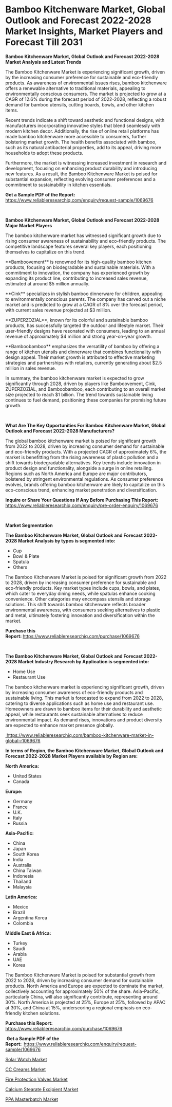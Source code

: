 <p><h1>Bamboo Kitchenware Market, Global Outlook and Forecast 2022-2028 Market Insights, Market Players and Forecast Till 2031</h1></p><p><strong>Bamboo Kitchenware Market, Global Outlook and Forecast 2022-2028 Market Analysis and Latest Trends</strong></p>
<p><p>The Bamboo Kitchenware Market is experiencing significant growth, driven by the increasing consumer preference for sustainable and eco-friendly products. As awareness of environmental issues rises, bamboo kitchenware offers a renewable alternative to traditional materials, appealing to environmentally conscious consumers. The market is projected to grow at a CAGR of 12.6% during the forecast period of 2022-2028, reflecting a robust demand for bamboo utensils, cutting boards, bowls, and other kitchen items.</p><p>Recent trends indicate a shift toward aesthetic and functional designs, with manufacturers incorporating innovative styles that blend seamlessly with modern kitchen decor. Additionally, the rise of online retail platforms has made bamboo kitchenware more accessible to consumers, further bolstering market growth. The health benefits associated with bamboo, such as its natural antibacterial properties, add to its appeal, driving more households to adopt these products.</p><p>Furthermore, the market is witnessing increased investment in research and development, focusing on enhancing product durability and introducing new features. As a result, the Bamboo Kitchenware Market is poised for substantial expansion, reflecting evolving consumer preferences and a commitment to sustainability in kitchen essentials.</p></p>
<p><strong>Get a Sample PDF of the Report:&nbsp;</strong> <a href="https://www.reliableresearchiq.com/enquiry/request-sample/1069676">https://www.reliableresearchiq.com/enquiry/request-sample/1069676</a></p>
<p>&nbsp;</p>
<p><strong>Bamboo Kitchenware Market, Global Outlook and Forecast 2022-2028 Major Market Players</strong></p>
<p><p>The bamboo kitchenware market has witnessed significant growth due to rising consumer awareness of sustainability and eco-friendly products. The competitive landscape features several key players, each positioning themselves to capitalize on this trend. </p><p>**Bamboovement** is renowned for its high-quality bamboo kitchen products, focusing on biodegradable and sustainable materials. With a commitment to innovation, the company has experienced growth by expanding its product line, contributing to increased sales revenue, estimated at around $5 million annually.</p><p>**Cink** specializes in stylish bamboo dinnerware for children, appealing to environmentally conscious parents. The company has carved out a niche market and is predicted to grow at a CAGR of 8% over the forecast period, with current sales revenue projected at $3 million.</p><p>**ZUPERZOZIAL**, known for its colorful and sustainable bamboo products, has successfully targeted the outdoor and lifestyle market. Their user-friendly designs have resonated with consumers, leading to an annual revenue of approximately $4 million and strong year-on-year growth.</p><p>**Bamboobamboo** emphasizes the versatility of bamboo by offering a range of kitchen utensils and dinnerware that combines functionality with design appeal. Their market growth is attributed to effective marketing strategies and partnerships with retailers, currently generating about $2.5 million in sales revenue.</p><p>In summary, the bamboo kitchenware market is expected to grow significantly through 2028, driven by players like Bamboovement, Cink, ZUPERZOZIAL, and Bamboobamboo, each contributing to an overall market size projected to reach $1 billion. The trend towards sustainable living continues to fuel demand, positioning these companies for promising future growth.</p></p>
<p>&nbsp;</p>
<p><strong>What Are The Key Opportunities For Bamboo Kitchenware Market, Global Outlook and Forecast 2022-2028 Manufacturers?</strong></p>
<p><p>The global bamboo kitchenware market is poised for significant growth from 2022 to 2028, driven by increasing consumer demand for sustainable and eco-friendly products. With a projected CAGR of approximately 6%, the market is benefitting from the rising awareness of plastic pollution and a shift towards biodegradable alternatives. Key trends include innovation in product design and functionality, alongside a surge in online retailing. Regions such as North America and Europe are major contributors, bolstered by stringent environmental regulations. As consumer preference evolves, brands offering bamboo kitchenware are likely to capitalize on this eco-conscious trend, enhancing market penetration and diversification.</p></p>
<p><strong>Inquire or Share Your Questions If Any Before Purchasing This Report:</strong> <a href="https://www.reliableresearchiq.com/enquiry/pre-order-enquiry/1069676">https://www.reliableresearchiq.com/enquiry/pre-order-enquiry/1069676</a></p>
<p>&nbsp;</p>
<p><strong>Market Segmentation</strong></p>
<p><strong>The Bamboo Kitchenware Market, Global Outlook and Forecast 2022-2028 Market Analysis by types is segmented into:</strong></p>
<p><ul><li>Cup</li><li>Bowl & Plate</li><li>Spatula</li><li>Others</li></ul></p>
<p><p>The Bamboo Kitchenware Market is poised for significant growth from 2022 to 2028, driven by increasing consumer preference for sustainable and eco-friendly products. Key market types include cups, bowls, and plates, which cater to everyday dining needs, while spatulas enhance cooking convenience. Other categories may encompass utensils and storage solutions. This shift towards bamboo kitchenware reflects broader environmental awareness, with consumers seeking alternatives to plastic and metal, ultimately fostering innovation and diversification within the market.</p></p>
<p><strong>Purchase this Report:&nbsp;</strong><a href="https://www.reliableresearchiq.com/purchase/1069676">https://www.reliableresearchiq.com/purchase/1069676</a></p>
<p>&nbsp;</p>
<p><strong>The Bamboo Kitchenware Market, Global Outlook and Forecast 2022-2028 Market Industry Research by Application is segmented into:</strong></p>
<p><ul><li>Home Use</li><li>Restaurant Use</li></ul></p>
<p><p>The bamboo kitchenware market is experiencing significant growth, driven by increasing consumer awareness of eco-friendly products and sustainable living. This market is forecasted to expand from 2022 to 2028, catering to diverse applications such as home use and restaurant use. Homeowners are drawn to bamboo items for their durability and aesthetic appeal, while restaurants seek sustainable alternatives to reduce environmental impact. As demand rises, innovations and product diversity are expected to enhance market presence globally.</p></p>
<p><a href="https://www.reliableresearchiq.com/bamboo-kitchenware-market-in-global-r1069676">&nbsp;https://www.reliableresearchiq.com/bamboo-kitchenware-market-in-global-r1069676</a></p>
<p><strong>In terms of Region, the Bamboo Kitchenware Market, Global Outlook and Forecast 2022-2028 Market Players available by Region are:</strong></p>
<p>
    <p> <strong> North America: </strong>
        <ul>
            <li>United States</li>
            <li>Canada</li>
        </ul>
        </p> 
    <p> <strong> Europe: </strong>
        <ul>
            <li>Germany</li>
            <li>France</li>
            <li>U.K.</li>
            <li>Italy</li>
            <li>Russia</li>
        </ul>
        </p> 
    <p> <strong> Asia-Pacific: </strong>
        <ul>
            <li>China</li>
            <li>Japan</li>
            <li>South Korea</li>
            <li>India</li>
            <li>Australia</li>
            <li>China Taiwan</li>
            <li>Indonesia</li>
            <li>Thailand</li>
            <li>Malaysia</li>
        </ul>
        </p> 
    <p> <strong> Latin America: </strong>
        <ul>
            <li>Mexico</li>
            <li>Brazil</li>
            <li>Argentina Korea</li>
            <li>Colombia</li>
        </ul>
        </p> 
    <p> <strong> Middle East & Africa: </strong>
        <ul>
            <li>Turkey</li>
            <li>Saudi</li>
            <li>Arabia</li>
            <li>UAE</li>
            <li>Korea</li>
        </ul>
    </p>
    </p>
<p><p>The Bamboo Kitchenware Market is poised for substantial growth from 2022 to 2028, driven by increasing consumer demand for sustainable products. North America and Europe are expected to dominate the market, collectively accounting for approximately 50% of the share. Asia-Pacific, particularly China, will also significantly contribute, representing around 30%. North America is projected at 25%, Europe at 25%, followed by APAC at 30%, and China at 15%, underscoring a regional emphasis on eco-friendly kitchen solutions.</p></p>
<p><strong>Purchase this Report: </strong><a href="https://www.reliableresearchiq.com/purchase/1069676">https://www.reliableresearchiq.com/purchase/1069676</a></p>
<p>&nbsp;<strong>Get a Sample PDF of the Report:&nbsp;&nbsp;</strong><a href="https://www.reliableresearchiq.com/enquiry/request-sample/1069676">https://www.reliableresearchiq.com/enquiry/request-sample/1069676</a></p>
<p><strong></strong></p>
<p><p><a href="https://www.linkedin.com/pulse/emerging-solar-watch-market-opportunities-analysis-investors-rercf?trackingId=B8%2FO7xXLTXmp7d7eIp5cew%3D%3D">Solar Watch Market</a></p><p><a href="https://medium.com/@laurenhowell65/the-cc-creams-market-has-experienced-impressive-growth-in-recent-years-expanding-its-market-c451a637335c">CC Creams Market</a></p><p><a href="https://www.linkedin.com/pulse/fire-protection-valves-market-report-product-type-check-valvesbutterfly-a48jf?trackingId=U7v3Uy5XTVS8kQGWakiMmQ%3D%3D">Fire Protection Valves Market</a></p><p><a href="https://issuu.com/reportprime-2/docs/calcium-stearate-excipient-market-s_0c3b8e7814735e">Calcium Stearate Excipient Market</a></p><p><a href="https://issuu.com/reportprime-2/docs/ppa-masterbatch-market-size-2030.pp_cd488e3de9dbc6">PPA Masterbatch Market</a></p></p>